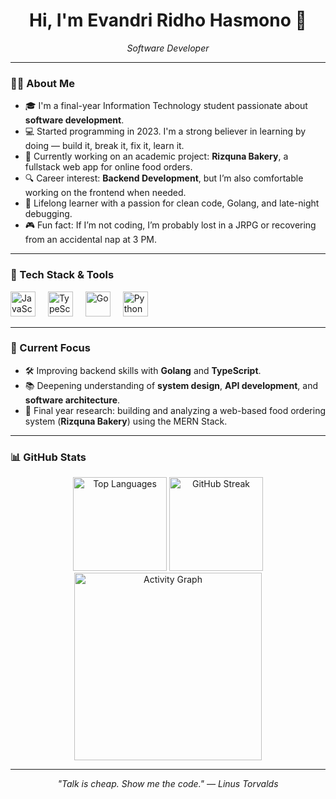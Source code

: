 <h1 align="center">Hi, I'm Evandri Ridho Hasmono 👋</h1>

<p align="center">
  <em>Software Developer</em>
</p>

---

### 👨‍💻 About Me

- 🎓 I'm a final-year Information Technology student passionate about **software development**.
- 💻 Started programming in 2023. I'm a strong believer in learning by doing — build it, break it, fix it, learn it.
- 🔭 Currently working on an academic project: **Rizquna Bakery**, a fullstack web app for online food orders.
- 🔍 Career interest: **Backend Development**, but I’m also comfortable working on the frontend when needed.
- 📖 Lifelong learner with a passion for clean code, Golang, and late-night debugging.
- 🎮 Fun fact: If I’m not coding, I’m probably lost in a JRPG or recovering from an accidental nap at 3 PM.

---

### 🧠 Tech Stack & Tools

<div align="left">
  <img src="https://cdn.jsdelivr.net/gh/devicons/devicon/icons/javascript/javascript-original.svg" height="40" alt="JavaScript" />
  <img width="12" />
  <img src="https://cdn.jsdelivr.net/gh/devicons/devicon/icons/typescript/typescript-original.svg" height="40" alt="TypeScript" />
  <img width="12" />
  <img src="https://cdn.jsdelivr.net/gh/devicons/devicon/icons/go/go-original.svg" height="40" alt="Go" />
  <img width="12" />
  <img src="https://cdn.jsdelivr.net/gh/devicons/devicon/icons/python/python-original.svg" height="40" alt="Python" />
</div>

---

### 🚀 Current Focus

- 🛠️ Improving backend skills with **Golang** and **TypeScript**.
- 📚 Deepening understanding of **system design**, **API development**, and **software architecture**.
- 🧪 Final year research: building and analyzing a web-based food ordering system (**Rizquna Bakery**) using the MERN Stack.

---

### 📊 GitHub Stats

<div align="center">
  <img src="https://github-readme-stats.vercel.app/api/top-langs?username=EvandriRidho&layout=compact&theme=tokyonight&card_width=320" height="150" alt="Top Languages" />
  <img src="https://streak-stats.demolab.com?user=EvandriRidho&theme=tokyonight&hide_border=false&border_radius=5" height="150" alt="GitHub Streak" />
  <img src="https://github-readme-activity-graph.vercel.app/graph?username=EvandriRidho&theme=tokyo-night&area=true&radius=16" height="300" alt="Activity Graph" />
</div>

---

<p align="center">
  <i>"Talk is cheap. Show me the code." — Linus Torvalds</i>
</p>
